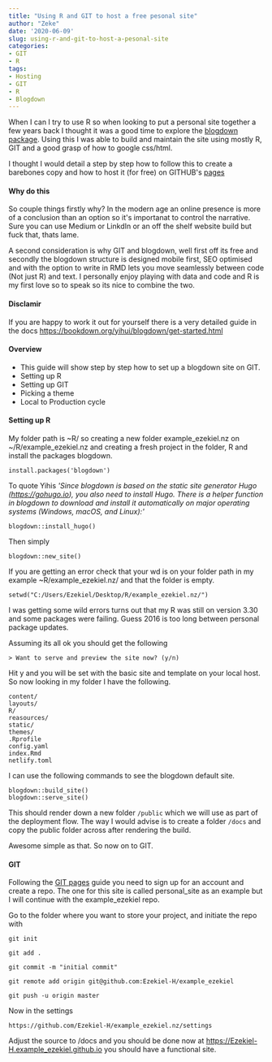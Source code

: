 ```yaml
---
title: "Using R and GIT to host a free pesonal site"
author: "Zeke"
date: '2020-06-09'
slug: using-r-and-git-to-host-a-pesonal-site
categories:
- GIT
- R
tags:
- Hosting
- GIT
- R
- Blogdown
---
```


When I can I try to use R so when looking to put a personal site together a few years back I thought it was a good time to explore the [blogdown package](https://bookdown.org/yihui/blogdown/rstudio-ide.html). Using this I was able to build and maintain the site using mostly R, GIT and a good grasp of how to google css/html. 

I thought I would detail a step by step how to follow this to create a barebones copy and how to host it (for free) on GITHUB's [pages](https://pages.github.com/)


#### Why do this
So couple things firstly why? In the modern age an online presence is more of a conclusion than an option so it's importanat to control the narrative. Sure you can use Medium or LinkdIn or an off the shelf website build but fuck that, thats lame. 

A second consideration is why GIT and blogdown, well first off its free and secondly the blogdown structure is designed mobile first, SEO optimised and with the option to write in RMD lets you move seamlessly between code (Not just R) and text. I personally enjoy playing with data and code and R is my first love so to speak so its nice to combine the two. 


#### Disclamir
If you are happy to work it out for yourself there is a very detailed guide in the docs https://bookdown.org/yihui/blogdown/get-started.html

#### Overview
- This guide will show step by step how to set up a blogdown site on GIT.
- Setting up R
- Setting up GIT
- Picking a theme
- Local to Production cycle


#### Setting up R 

My folder path is ~R/ so creating a new folder example_ezekiel.nz on ~/R/example_ezekiel.nz and creating a fresh project in the folder, R and install the packages blogdown. 

```{r}
install.packages('blogdown')
```

To quote Yihis 
_'Since blogdown is based on the static site generator Hugo (https://gohugo.io), you also need to install Hugo. There is a helper function in blogdown to download and install it automatically on major operating systems (Windows, macOS, and Linux):'_

```{r}
blogdown::install_hugo()
```

Then simply 

```{r}
blogdown::new_site()
```

If you are getting an error check that your wd is on your folder path in my example ~R/example_ezekiel.nz/ and that the folder is empty.

```{r}
setwd("C:/Users/Ezekiel/Desktop/R/example_ezekiel.nz/")
```

I was getting some wild errors turns out that my R was still on version 3.30 and some packages were failing. Guess 2016 is too long between personal package updates. 


Assuming its all ok you should get the following 

```
> Want to serve and preview the site now? (y/n) 
```

Hit y and you will be set with the basic site and template on your local host. So now looking in my folder I have the following.

```{}
content/
layouts/
R/
reasources/
static/
themes/
.Rprofile
config.yaml
index.Rmd
netlify.toml

```

I can use the following commands to see the blogdown default site. 

```{}
blogdown::build_site()
blogdown::serve_site()
```

This should render down a new folder ```/public``` which we will use as part of the deployment flow.
The way I would advise is to create a folder ```/docs``` and copy the public folder across after rendering the build. 

Awesome simple as that. So now on to GIT. 


#### GIT
Following the [GIT pages](https://pages.github.com/) guide you need to sign up for an account and create a repo. The one for this site is called personal_site as an example but I will continue with the example_ezekiel repo.


Go to the folder where you want to store your project, and initiate the repo with

```
git init

git add . 

git commit -m "initial commit"

git remote add origin git@github.com:Ezekiel-H/example_ezekiel

git push -u origin master

```


Now in the settings

```
https://github.com/Ezekiel-H/example_ezekiel.nz/settings

```

Adjust the source to /docs and you should be done now at https://Ezekiel-H.example_ezekiel.github.io you should have a functional site.








